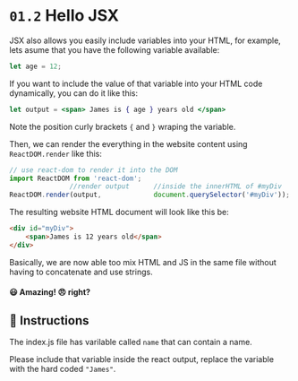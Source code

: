 # `01.2` Hello JSX

JSX also allows you easily include variables into your HTML, for example, lets asume that you have the following variable available:

```js
let age = 12;
```

If you want to include the value of that variable into your HTML code dynamically, you can do it like this:
```jsx
let output = <span> James is { age } years old </span>
```
Note the position curly brackets `{` and `}` wraping the variable.

Then, we can render the everything in the website content using `ReactDOM.render` like this:

```jsx
// use react-dom to render it into the DOM
import ReactDOM from 'react-dom';
               //render output      //inside the innerHTML of #myDiv
ReactDOM.render(output,             document.querySelector('#myDiv'));
```

The resulting website HTML document will look like this be:
```html
<div id="myDiv">
    <span>James is 12 years old</span>
</div>
```

Basically, we are now able too mix HTML and JS in the same file without having to concatenate and use strings.

#### :smiley: Amazing! :angry: right?

## :speech_balloon: Instructions

The index.js file has varilable called `name` that can contain a name.

Please include that variable inside the react output, replace the variable with the hard coded `"James"`.